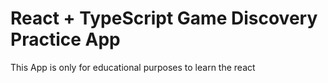 # React + TypeScript Game Discovery Practice App

This App is only for educational purposes to learn the react
